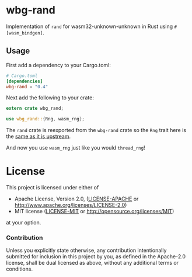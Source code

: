 # wbg-rand

Implementation of `rand` for wasm32-unknown-unknown in Rust using
`#[wasm_bindgen]`.

## Usage

First add a dependency to your Cargo.toml:

```toml
# Cargo.toml
[dependencies]
wbg-rand = "0.4"
```

Next add the following to your crate:

```rust
extern crate wbg_rand;

use wbg_rand::{Rng, wasm_rng};
```

The `rand` crate is reexported from the `wbg-rand` crate so the `Rng` trait here
is the [same as it is upstream](https://docs.rs/rand/0.4.2/rand/trait.Rng.html).

And now you use `wasm_rng` just like you would `thread_rng`!

# License

This project is licensed under either of

 * Apache License, Version 2.0, ([LICENSE-APACHE](LICENSE-APACHE) or
   http://www.apache.org/licenses/LICENSE-2.0)
 * MIT license ([LICENSE-MIT](LICENSE-MIT) or
   http://opensource.org/licenses/MIT)

at your option.

### Contribution

Unless you explicitly state otherwise, any contribution intentionally submitted
for inclusion in this project by you, as defined in the Apache-2.0 license,
shall be dual licensed as above, without any additional terms or conditions.

